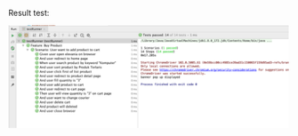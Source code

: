 Result test:

![alt text](https://github.com/kaktushijau23/alami/blob/main/Screen%20Shot%202022-09-17%20at%2014.50.33.png?raw=true)
